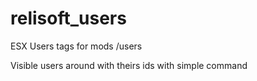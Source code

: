 # relisoft_users
ESX Users tags for mods /users

Visible users around with theirs ids with simple command
